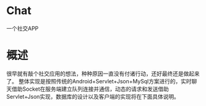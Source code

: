 # Chat
一个社交APP
# 概述
  很早就有敲个社交应用的想法，种种原因一直没有付诸行动，还好最终还是做起来了。
整体实现是按照传统的Android+Servlet+Json+MySql方案进行的，实时聊天借助Socket在服务端建立队列连接并通信，动态的请求和发送借助Servlet+Json实现，数据库的设计以及客户端的实现将在下面具体说明。
